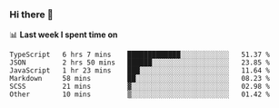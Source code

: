 ### Hi there 👋

<!--
**DBvc/DBvc** is a ✨ _special_ ✨ repository because its `README.md` (this file) appears on your GitHub profile.

Here are some ideas to get you started:

- 🔭 I’m currently working on ...
- 🌱 I’m currently learning ...
- 👯 I’m looking to collaborate on ...
- 🤔 I’m looking for help with ...
- 💬 Ask me about ...
- 📫 How to reach me: ...
- 😄 Pronouns: ...
- ⚡ Fun fact: ...
-->

📊 **Last week I spent time on**
<!--START_SECTION:waka-->

```text
TypeScript   6 hrs 7 mins    █████████████░░░░░░░░░░░░   51.37 %
JSON         2 hrs 50 mins   ██████░░░░░░░░░░░░░░░░░░░   23.85 %
JavaScript   1 hr 23 mins    ███░░░░░░░░░░░░░░░░░░░░░░   11.64 %
Markdown     58 mins         ██░░░░░░░░░░░░░░░░░░░░░░░   08.23 %
SCSS         21 mins         ▓░░░░░░░░░░░░░░░░░░░░░░░░   02.98 %
Other        10 mins         ▒░░░░░░░░░░░░░░░░░░░░░░░░   01.42 %
```

<!--END_SECTION:waka-->
